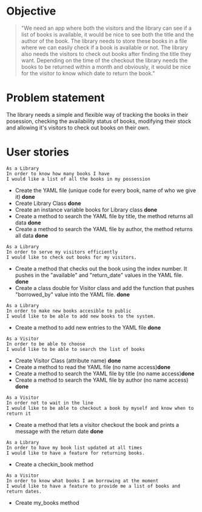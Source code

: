 # Objective 
 
 > "We need an app where both the visitors and the library can see if a list of books is available, it would be nice to see both the title and the author of the book. The library needs to store these books in a file where we can easily check if a book is available or not. The library also needs the visitors to check out books after finding the title they want. Depending on the time of the checkout the library needs the books to be returned within a month and obviously, it would be nice for the visitor to know which date to return the book."
 
# Problem statement
The library needs a simple and flexible way of tracking the books in their posession, checking the availability status of books, modifying their stock and allowing it's visitors to check out books on their own.


# User stories

```
As a Library
In order to know how many books I have
I would like a list of all the books in my possession
```


* Create the YAML file (unique code for every book, name of who we give it) **done**
* Create Library Class **done**
* Create an instance variable books for Library class **done**
* Create a method to search the YAML file by title, the method returns all data **done**
* Create a method to search the YAML file by author, the method returns all data **done**

```
As a Library
In order to serve my visitors efficiently
I would like to check out books for my visitors.
```

* Create a method that checks out the book using the index number. It pushes in the "available" and "return_date" values in the YAML file. **done**
* Create a class double for Visitor class and add the function that pushes "borrowed_by" value into the YAML file. **done**


```
As a Library
In order to make new books accesible to public
I would like to be able to add new books to the system.
```

* Create a method to add new entries to the YAML file **done**


```
As a Visitor
In order to be able to choose
I would like to be able to search the list of books
```

* Create Visitor Class (attribute name) **done**
* Create a method to read the YAML file (no name access)**done**
* Create a method to search the YAML file by title (no name access)**done**
* Create a method to search the YAML file by author (no name access) **done** 

```
As a Visitor
In order not to wait in the line
I would like to be able to checkout a book by myself and know when to return it
```
* Create a method that lets a visitor checkout the book and prints a message with the return date **done** 

```
As a Library
In order to have my book list updated at all times
I would like to have a feature for returning books.
```

* Create a checkin_book method

```
As a Visitor
In order to know what books I am borrowing at the moment
I would like to have a feature to provide me a list of books and return dates.
```

* Create my_books method










